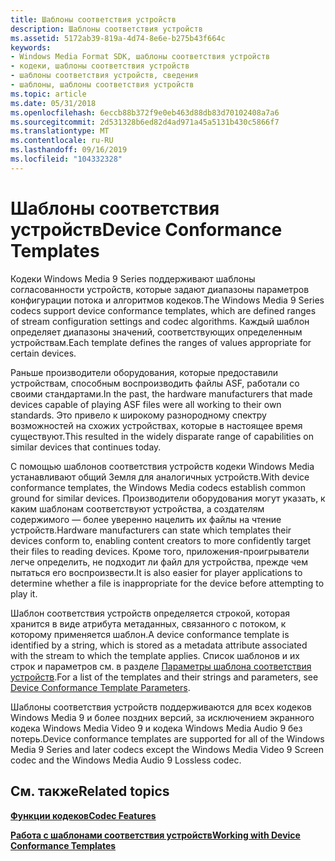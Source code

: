 ```yaml
---
title: Шаблоны соответствия устройств
description: Шаблоны соответствия устройств
ms.assetid: 5172ab39-819a-4d74-8e6e-b275b43f664c
keywords:
- Windows Media Format SDK, шаблоны соответствия устройств
- кодеки, шаблоны соответствия устройств
- шаблоны соответствия устройств, сведения
- шаблоны, шаблоны соответствия устройств
ms.topic: article
ms.date: 05/31/2018
ms.openlocfilehash: 6eccb88b372f9e0eb463d88db83d70102408a7a6
ms.sourcegitcommit: 2d531328b6ed82d4ad971a45a5131b430c5866f7
ms.translationtype: MT
ms.contentlocale: ru-RU
ms.lasthandoff: 09/16/2019
ms.locfileid: "104332328"
---
```

# <a name="device-conformance-templates"></a><span data-ttu-id="ebeb3-107">Шаблоны соответствия устройств</span><span class="sxs-lookup"><span data-stu-id="ebeb3-107">Device Conformance Templates</span></span>

<span data-ttu-id="ebeb3-108">Кодеки Windows Media 9 Series поддерживают шаблоны согласованности устройств, которые задают диапазоны параметров конфигурации потока и алгоритмов кодеков.</span><span class="sxs-lookup"><span data-stu-id="ebeb3-108">The Windows Media 9 Series codecs support device conformance templates, which are defined ranges of stream configuration settings and codec algorithms.</span></span> <span data-ttu-id="ebeb3-109">Каждый шаблон определяет диапазоны значений, соответствующих определенным устройствам.</span><span class="sxs-lookup"><span data-stu-id="ebeb3-109">Each template defines the ranges of values appropriate for certain devices.</span></span>

<span data-ttu-id="ebeb3-110">Раньше производители оборудования, которые предоставили устройствам, способным воспроизводить файлы ASF, работали со своими стандартами.</span><span class="sxs-lookup"><span data-stu-id="ebeb3-110">In the past, the hardware manufacturers that made devices capable of playing ASF files were all working to their own standards.</span></span> <span data-ttu-id="ebeb3-111">Это привело к широкому разнородному спектру возможностей на схожих устройствах, которые в настоящее время существуют.</span><span class="sxs-lookup"><span data-stu-id="ebeb3-111">This resulted in the widely disparate range of capabilities on similar devices that continues today.</span></span>

<span data-ttu-id="ebeb3-112">С помощью шаблонов соответствия устройств кодеки Windows Media устанавливают общий Земля для аналогичных устройств.</span><span class="sxs-lookup"><span data-stu-id="ebeb3-112">With device conformance templates, the Windows Media codecs establish common ground for similar devices.</span></span> <span data-ttu-id="ebeb3-113">Производители оборудования могут указать, к каким шаблонам соответствуют устройства, а создателям содержимого — более уверенно нацелить их файлы на чтение устройств.</span><span class="sxs-lookup"><span data-stu-id="ebeb3-113">Hardware manufacturers can state which templates their devices conform to, enabling content creators to more confidently target their files to reading devices.</span></span> <span data-ttu-id="ebeb3-114">Кроме того, приложения-проигрыватели легче определить, не подходит ли файл для устройства, прежде чем пытаться его воспроизвести.</span><span class="sxs-lookup"><span data-stu-id="ebeb3-114">It is also easier for player applications to determine whether a file is inappropriate for the device before attempting to play it.</span></span>

<span data-ttu-id="ebeb3-115">Шаблон соответствия устройств определяется строкой, которая хранится в виде атрибута метаданных, связанного с потоком, к которому применяется шаблон.</span><span class="sxs-lookup"><span data-stu-id="ebeb3-115">A device conformance template is identified by a string, which is stored as a metadata attribute associated with the stream to which the template applies.</span></span> <span data-ttu-id="ebeb3-116">Список шаблонов и их строк и параметров см. в разделе [Параметры шаблона соответствия устройств](device-conformance-template-parameters.md).</span><span class="sxs-lookup"><span data-stu-id="ebeb3-116">For a list of the templates and their strings and parameters, see [Device Conformance Template Parameters](device-conformance-template-parameters.md).</span></span>

<span data-ttu-id="ebeb3-117">Шаблоны соответствия устройств поддерживаются для всех кодеков Windows Media 9 и более поздних версий, за исключением экранного кодека Windows Media Video 9 и кодека Windows Media Audio 9 без потерь.</span><span class="sxs-lookup"><span data-stu-id="ebeb3-117">Device conformance templates are supported for all of the Windows Media 9 Series and later codecs except the Windows Media Video 9 Screen codec and the Windows Media Audio 9 Lossless codec.</span></span>

## <a name="related-topics"></a><span data-ttu-id="ebeb3-118">См. также</span><span class="sxs-lookup"><span data-stu-id="ebeb3-118">Related topics</span></span>

<dl> <dt>

[<span data-ttu-id="ebeb3-119">**Функции кодеков**</span><span class="sxs-lookup"><span data-stu-id="ebeb3-119">**Codec Features**</span></span>](codec-features.md)
</dt> <dt>

[<span data-ttu-id="ebeb3-120">**Работа с шаблонами соответствия устройств**</span><span class="sxs-lookup"><span data-stu-id="ebeb3-120">**Working with Device Conformance Templates**</span></span>](working-with-device-conformance-templates.md)
</dt> </dl>

 

 




